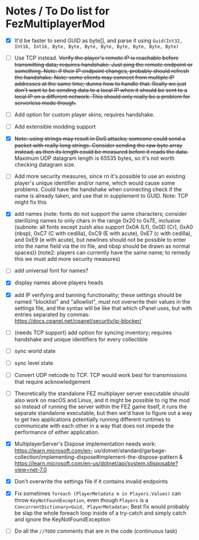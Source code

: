 
# Notes / To Do list for FezMultiplayerMod

- [x] It'd be faster to send GUID as byte[], and parse it using `Guid(Int32, Int16, Int16, Byte, Byte, Byte, Byte, Byte, Byte, Byte, Byte)`

- [ ] Use TCP instead. ~~Verify the player's remote IP is reachable before transmitting data; requires handshake. Just ping the remote endpoint or something. Note: if their IP endpoint changes, probably should refresh the handshake. Note: some clients may connect from multiple IP addresses at the same time; dunno how to handle that. Really we just don't want to be sending data to a local IP when it should be sent to a local IP on a different network. This should only really be a problem for serverless mode though.~~

- [ ] Add option for custom player skins; requires handshake.

- [ ] Add extensible modding support 

- [x] ~~Note: using strings may result in DoS attacks; someone could send a packet with really long strings. Consider sending the raw byte array instead, as then its length could be measured before it reads the data.~~ Maximum UDP datagram length is 65535 bytes, so it's not worth checking datagram size.

- [ ] Add more security measures, since rn it's possible to use an existing player's unique identifier and/or name, which would cause some problems. Could have the handshake when connecting check if the name is already taken, and use that in supplement to GUID. Note: TCP might fix this

- [x] add names (note: fonts do not support the same characters; consider sterilizing names to only chars in the range 0x20 to 0x7E, inclusive (subnote: all fonts except zuish also support 0x0A (Lf), 0x0D (Cr), 0xA0 (nbsp), 0xC7 (C with cedilla), 0xC9 (E with acute), 0xE7 (c with cedilla), and 0xE9 (e with acute), but newlines should not be possible to enter into the name field via the ini file, and nbsp should be drawn as normal spaces)) (note2: players can currently have the same name; to remedy this we must add more security measures)

- [ ] add universal font for names?

- [x] display names above players heads

- [x] add IP verifying and banning functionality; these settings should be named "blocklist" and "allowlist", must not overwrite their values in the settings file, and the syntax will be like that which cPanel uses, but with entries separated by commas: https://docs.cpanel.net/cpanel/security/ip-blocker/

- [ ] (needs TCP support) add option for syncing inventory; requires handshake and unique identifiers for every collectible

- [ ] sync world state

- [ ] sync level state

- [ ] Convert UDP netcode to TCP. TCP would work best for transmissions that require acknowledgement

- [ ] Theoretically the standalone FEZ multiplayer server executable should also work on macOS and Linux, and it might be possible to rig the mod so instead of running the server within the FEZ game itself, it runs the separate standalone executable, but then we'd have to figure out a way to get two applications potentially running different runtimes to communicate with each other in a way that does not impede the performance of either application.

- [x] MultiplayerServer's Dispose implementation needs work: https://learn.microsoft.com/en- us/dotnet/standard/garbage-collection/implementing-dispose#implement-the-dispose-pattern & https://learn.microsoft.com/en-us/dotnet/api/system.idisposable?view=net-7.0

- [x] Don't overwrite the settings file if it contains invalid endpoints

- [x] Fix sometimes `foreach (PlayerMetadata m in Players.Values)` can throw `KeyNotFoundException`, even though `Players` is a `ConcurrentDictionary<Guid, PlayerMetadata>`; Best fix would probably be slap the whole foreach loop inside of a try-catch and simply catch and ignore the KeyNotFoundException

- [ ] Do all the `//TODO` comments that are in the code (continuous task)


